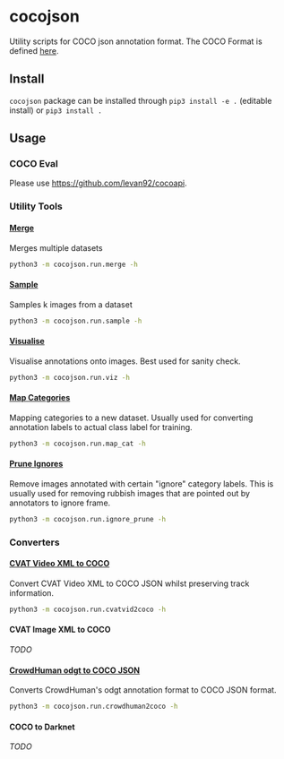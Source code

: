 # cocojson

Utility scripts for COCO json annotation format. The COCO Format is defined [here](./docs/coco.md).

## Install

`cocojson` package can be installed through `pip3 install -e .` (editable install) or `pip3 install .`

## Usage

### COCO Eval

Please use https://github.com/levan92/cocoapi. 

### Utility Tools

#### [Merge](./docs/merge.md)

Merges multiple datasets

```bash
python3 -m cocojson.run.merge -h
```

#### [Sample](./docs/sample.md)

Samples k images from a dataset

```bash
python3 -m cocojson.run.sample -h
```

#### [Visualise](./docs/viz.md)

Visualise annotations onto images. Best used for sanity check.

```bash
python3 -m cocojson.run.viz -h
```

#### [Map Categories](./docs/map_cat.md)

Mapping categories to a new dataset. Usually used for converting annotation labels to actual class label for training.

```bash
python3 -m cocojson.run.map_cat -h
```

#### [Prune Ignores](./docs/ignore_prune.md)

Remove images annotated with certain "ignore" category labels. This is usually used for removing rubbish images that are pointed out by annotators to ignore frame.

```bash
python3 -m cocojson.run.ignore_prune -h
```

### Converters

#### [CVAT Video XML to COCO](./docs/cvatvid2coco.md)

Convert CVAT Video XML to COCO JSON whilst preserving track information.

```bash
python3 -m cocojson.run.cvatvid2coco -h
```

#### CVAT Image XML to COCO

_TODO_

#### [CrowdHuman odgt to COCO JSON](./docs/crowdhuman2coco.md)

Converts CrowdHuman's odgt annotation format to COCO JSON format.

```bash
python3 -m cocojson.run.crowdhuman2coco -h
```

#### COCO to Darknet

_TODO_
